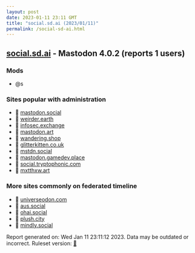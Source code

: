 ```yaml
---
layout: post
date: 2023-01-11 23:11 GMT
title: "social.sd.ai (2023/01/11)"
permalink: /social-sd-ai.html
---
```



## [social.sd.ai](https://social.sd.ai) - Mastodon 4.0.2 (reports 1 users)

### Mods
 * @s

### Sites popular with administration

* 🐘 [mastodon.social](/mastodon-social.html)
* 🐘 [weirder.earth](/weirder-earth.html)
* 🐘 [infosec.exchange](/infosec-exchange.html)
* 🐘 [mastodon.art](/mastodon-art.html)
* 🐘 [wandering.shop](/wandering-shop.html)
* 🐘 [glitterkitten.co.uk](/glitterkitten-co-uk.html)
* 🐘 [mstdn.social](/mstdn-social.html)
* 🐘 [mastodon.gamedev.place](/mastodon-gamedev-place.html)
* 🐘 [social.tryptophonic.com](/social-tryptophonic-com.html)
* 🐘 [mxtthxw.art](/mxtthxw-art.html)

### More sites commonly on federated timeline

* 🐘 [universeodon.com](/universeodon-com.html)
* 🐘 [aus.social](/aus-social.html)
* 🐘 [ohai.social](/ohai-social.html)
* 🐘 [plush.city](/plush-city.html)
* 🐘 [mindly.social](/mindly-social.html)

Report generated on: Wed Jan 11 23:11:12 2023. Data may be outdated or incorrect.
Ruleset version: [🧁](/version-cupcake)
